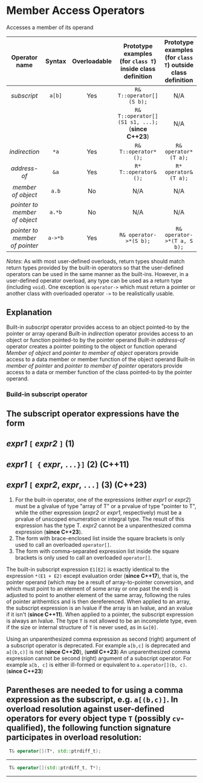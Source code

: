# Member Access Operators

Accesses a member of its operand


| Operator name | Syntax | Overloadable | Prototype examples (for `class T`) inside class definition | Prototype examples (for `class T`) outside class definition |
|:-------------:|:------:|:------------:|:----------------------:|:------------------------:|
|  _subscript_    |  `a[b]`  |    Yes       | `R& T::operator[](S b);`  |           N/A            |
|                 |          |              | `R& T::operator[](S1 s1, ...);` (**since C++23**) | N/A  |
|  _indirection_  |  `*a`    |    Yes       | `R& T::operator*();` | `R& operator*(T a);` |
|  _address-of_   |  `&a`    |    Yes       | `R* T::operator&();` | `R* operator&(T a);` |
|  _member of object_ | `a.b` |  No  |  N/A  |  N/A |
|  _pointer to member of object_ | `a.*b` | No | N/A | N/A |  
|  _pointer to member of pointer_ | `a->*b` | Yes | `R& operator->*(S b);` | `R& operator->*(T a, S b);` |

_Notes_:
As with most user-defined overloads, return types should match return types provided by the built-in operators so that the user-defined operators can be used in the same manner as the built-ins. However, in a user-defined operator overload, any type can be used as a return type (including `void`). One exception is `operator->` which must return a pointer or another class with overloaded operator `->` to be realistically usable.

## Explanation

Built-in *subscript* operator provides access to an object pointed-to by the pointer or array operand
Built-in *indirection* operator provides access to an object or function pointed-to by the pointer operand
Built-in *address-of* operator creates a pointer pointing to the object or function operand
*Member of object* and *pointer to member of object* operators provide access to a data member or member function of the object operand
Built-in *member of pointer* and *pointer to member of pointer* operators provide access to a data or member function of the class pointed-to by the pointer operand.

### Build-in subscript operator

The subscript operator expressions have the form
----------
*expr1* `[` *expr2* `]`          (1)
----------
*expr1* `[ {` *expr*, `...}]`        (2)    (**C++11**)
----------
*expr1* `[` *expr2*, *expr*, `...]`      (3)   (**C++23**)
----------
1) For the built-in operator, one of the expressions (either *expr1* or *expr2*) must be a glvalue of type "array of T" or a prvalue of type "pointer to T", while the other expression (*expr2* or *expr1*, respectively) must be a prvalue of unscoped enumeration or integral type. The result of this expression has the type T. *expr2* cannot be a unparenthesized comma expression (**since C++23**).
2) The form with brace-enclosed list inside the square brackets is only used to call an overloaded `operator[]`.
3) The form with comma-separated expression list inside the square brackets is only used to call an overloaded `operator[]`.

The built-in subscript expression `E1[E2]` is exactly identical to the expression `*(E1 + E2)` except evaluation order (**since C++17**), that is, the pointer operand (which may be a result of array-to-pointer conversion, and which must point to an element of some array or one past the end) is adjusted to point to another element of the same array, following the rules of pointer arithemtics and is then dereferenced.
When applied to an array, the subscript expression is an lvalue if the array is an lvalue, and an xvalue if it isn't (**since C++11**).
When applied to a pointer, the subscript expression is always an lvalue.
The type `T` is not allowed to be an incomplete type, even if the size or internal structure of `T` is never used, as in `&x[0]`. 

Using an unparenthesized comma expression as second (right) argument of a subscript operator is deprecated. For example `a[b,c]` is deprecated and `a[(b,c)]` is not (**since C++20**), (**until C++23**)
An unparenthesized comma expression cannot be second (right) argument of a subscript operator. For example `a[b, c]` is either ill-formed or equivalent to `a.operator[](b, c)`. (**since C++23**)

Parentheses are needed to for using a comma expression as the subscript, e.g. `a[(b,c)]`.
In overload resolution against user-defined operators for every object type `T` (possibly `cv`-qualified), the following function signature participates in overload resolution:
-----------
```cpp
 T& operator[](T*, std::ptrdiff_t);
```
-----------
```cpp
 T& operator[](std::ptrdiff_t, T*);
```
-----------
